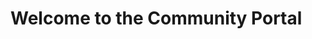 <!DOCTYPE html>
<html lang="en">
<head>
  <meta charset="UTF-8">
  <meta name="viewport" content="width=device-width, initial-scale=1.0">
  <title>Community Portal</title>
</head>
<body>
  <h1>Welcome to the Community Portal</h1>

  <!-- Link to the JavaScript file -->
  <script src="main.js"></script>
</body>
</html>
